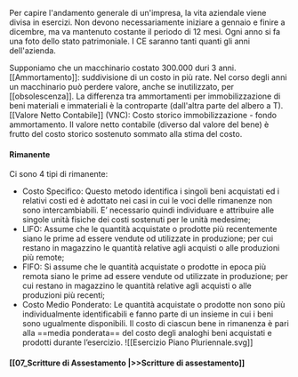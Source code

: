 Per capire l'andamento generale di un'impresa, la vita aziendale viene divisa in esercizi.
Non devono necessariamente iniziare a gennaio e finire a dicembre, ma va mantenuto costante il periodo di 12 mesi.
Ogni anno si fa una foto dello stato patrimoniale. I CE saranno tanti quanti gli anni dell'azienda.

Supponiamo che un macchinario costato 300.000 duri 3 anni.
[[Ammortamento]]: suddivisione di un costo in più rate. Nel corso degli anni un macchinario può perdere valore, anche se inutilizzato, per [[obsolescenza]].
La differenza tra ammortamenti per immobilizzazione di beni materiali e immateriali è la controparte (dall'altra parte del albero a T).
[[Valore Netto Contabile]] (VNC): Costo storico immobilizzazione - fondo ammortamento. Il valore netto contabile (diverso dal valore del bene) è frutto del costo storico sostenuto sommato alla stima del costo.
#### Rimanente
Ci sono 4 tipi di rimanente:
- Costo Specifico: Questo metodo identifica i singoli beni acquistati ed i relativi costi ed è adottato nei casi in cui le voci delle rimanenze non sono intercambiabili. E’ necessario quindi individuare e attribuire alle singole unità fisiche dei costi sostenuti per le unità medesime;
- LIFO: Assume che le quantità acquistate o prodotte più recentemente siano le prime ad essere vendute od utilizzate in produzione; per cui restano in magazzino le quantità relative agli acquisti o alle produzioni più remote;
- FIFO: Si assume che le quantità acquistate o prodotte in epoca più remota siano le prime ad essere vendute od utilizzate in produzione; per cui restano in magazzino le quantità relative agli acquisti o alle produzioni più recenti;
- Costo Medio Ponderato: Le quantità acquistate o prodotte non sono più individualmente identificabili e fanno parte di un insieme in cui i beni sono ugualmente disponibili. Il costo di ciascun bene in rimanenza è pari alla ==media ponderata== del costo degli analoghi beni acquistati e prodotti durante l’esercizio.
![[Esercizio Piano Pluriennale.svg]]
#### [[07_Scritture di Assestamento |>>Scritture di assestamento]]